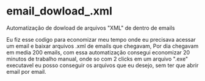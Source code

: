 # email_dowload_.xml

Automatização de dowload de arquivos "XML" de dentro de emails

Eu fiz esse codigo para economizar meu tempo onde eu precisava acessar um email e baixar arquivos .xml de emails que chegavam, Por dia chegavam em media 200 emails, com essa automatização consegui economizar 20 minutos de trabalho manual, onde so com 2 clicks em um arquivo ".exe" executavel eu posso conseguir os arquivos que eu desejo, sem ter que abrir email por email.


